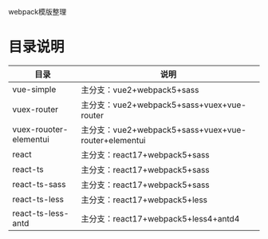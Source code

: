webpack模版整理

# 目录说明
| 目录 | 说明 |
|---|---|
| vue-simple | 主分支：vue2+webpack5+sass |
| vuex-router | 主分支：vue2+webpack5+sass+vuex+vue-router |
| vuex-rouoter-elementui | 主分支：vue2+webpack5+sass+vuex+vue-router+elementui |
| react | 主分支：react17+webpack5+sass |
| react-ts | 主分支：react17+webpack5+sass |
| react-ts-sass | 主分支：react17+webpack5+sass |
| react-ts-less | 主分支：react17+webpack5+less |
| react-ts-less-antd | 主分支：react17+webpack5+less4+antd4 |